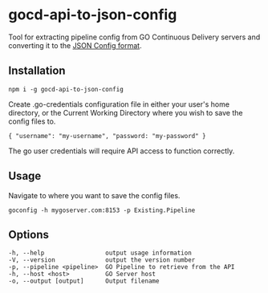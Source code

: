 # gocd-api-to-json-config

Tool for extracting pipeline config from GO Continuous Delivery servers and converting it to the [JSON Config format](https://github.com/tomzo/gocd-json-config-plugin).

## Installation

`npm i -g gocd-api-to-json-config`

Create .go-credentials configuration file in either your user's home directory, or the Current Working Directory where you wish to save the config files to.

`{
  "username": "my-username",
  "password: "my-password"
}`

The go user credentials will require API access to function correctly.

## Usage

Navigate to where you want to save the config files.

`goconfig -h mygoserver.com:8153 -p Existing.Pipeline`

## Options

    -h, --help                 output usage information
    -V, --version              output the version number
    -p, --pipeline <pipeline>  GO Pipeline to retrieve from the API
    -h, --host <host>          GO Server host
    -o, --output [output]      Output filename


